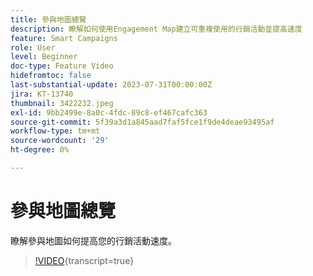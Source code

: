 ```yaml
---
title: 參與地圖總覽
description: 瞭解如何使用Engagement Map建立可重複使用的行銷活動並提高速度
feature: Smart Campaigns
role: User
level: Beginner
doc-type: Feature Video
hidefromtoc: false
last-substantial-update: 2023-07-31T00:00:00Z
jira: KT-13740
thumbnail: 3422232.jpeg
exl-id: 9bb2499e-8a0c-4fdc-89c8-ef467cafc363
source-git-commit: 5f39a3d1a845aad7faf5fce1f9de4deae93495af
workflow-type: tm+mt
source-wordcount: '29'
ht-degree: 0%

---
```


# 參與地圖總覽

瞭解參與地圖如何提高您的行銷活動速度。

>[!VIDEO](https://video.tv.adobe.com/v/3422232/?learn=on){transcript=true}
